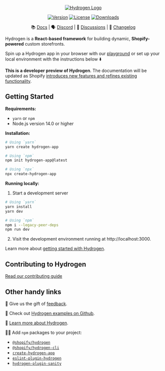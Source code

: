 <p align="center">
    <a href="https://hydrogen.shopify.dev"><img src="./docs/images/HydrogenLogo.png" alt="Hydrogen Logo"/></a>
</p>
<p align="center">
    <a href="https://www.npmjs.com/package/@shopify/hydrogen"><img src="https://img.shields.io/npm/v/@shopify/hydrogen.svg?sanitize=true" alt="Version"></a>
    <a href="https://github.com/Shopify/hydrogen/blob/main/LICENSE.md"><img src="https://img.shields.io/npm/l/@shopify/hydrogen.svg?sanitize=true" alt="License"></a>
    <a href="https://npmcharts.com/compare/@shopify/hydrogen?minimal=true"><img src="https://img.shields.io/npm/dm/@shopify/hydrogen.svg?sanitize=true" alt="Downloads"></a>
 </p>

<div align="center">

📚 [Docs](https://shopify.dev/custom-storefronts/hydrogen) | 🗣 [Discord](https://discord.gg/Hefq6w5c5d) | 💬 [Discussions](https://github.com/Shopify/hydrogen/discussions) | 📝 [Changelog](./packages/hydrogen/CHANGELOG.md)

</div>

Hydrogen is a **React-based framework** for building dynamic, **Shopify-powered** custom storefronts.

Spin up a Hydrogen app in your browser with our [playground](https://hydrogen.new/) or set up your local environment with the instructions below ⬇️

**This is a developer preview of Hydrogen**. The documentation will be updated as Shopify [introduces new features and refines existing functionality](https://github.com/Shopify/hydrogen/releases).

## Getting Started

**Requirements:**

- `yarn` or `npm`
- Node.js version 14.0 or higher

**Installation:**

```bash
# Using `yarn`
yarn create hydrogen-app

# Using `npm`
npm init hydrogen-app@latest

# Using `npx`
npx create-hydrogen-app
```

**Running locally:**

1. Start a development server

```bash
# Using `yarn`
yarn install
yarn dev

# Using `npm`
npm i --legacy-peer-deps
npm run dev
```

2. Visit the development environment running at http://localhost:3000.

Learn more about [getting started with Hydrogen](https://shopify.dev/custom-storefronts/hydrogen/getting-started).

## Contributing to Hydrogen

[Read our contributing guide](./docs/contributing.md)

## Other handy links

🎁 Give us the gift of [feedback](https://www.surveymonkey.com/r/HydrogenFeedback).

📍 Check out [Hydrogen examples on Github](https://github.com/Shopify/hydrogen-examples).

🤩 [Learn more about Hydrogen](https://shopify.dev/hydrogen).

👷‍♀️ Add `npm` packages to your project:

- [`@shopify/hydrogen`](https://www.npmjs.com/package/@shopify/hydrogen)
- [`@shopify/hydrogen-cli`](https://www.npmjs.com/package/@shopify/hydrogen-cli)
- [`create-hydrogen-app`](https://www.npmjs.com/package/create-hydrogen-app)
- [`eslint-plugin-hydrogen`](https://www.npmjs.com/package/eslint-plugin-hydrogen)
- [`hydrogen-plugin-sanity`](https://www.npmjs.com/package/hydrogen-plugin-sanity)

